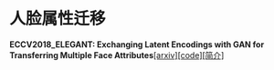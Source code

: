 # 人脸属性迁移
 **ECCV2018_ELEGANT: Exchanging Latent Encodings with GAN for Transferring Multiple Face Attributes**[[arxiv]](https://arxiv.org/abs/1803.10562)[[code]](https://github.com/Prinsphield/ELEGANT)[[简介]](https://mp.weixin.qq.com/s?__biz=MzIzOTY2NTQ5Mg==&mid=2247484536&idx=1&sn=95fde57171b80d2327f377e2b52e5c9d&chksm=e927ec43de50655524eeb820e842afdf1cc87b844e5a537b4bb4c9596cdaf637ccabd4cca18a&mpshare=1&scene=1&srcid=0710UCYf10ajGzm7uccMyYVQ#rd)
